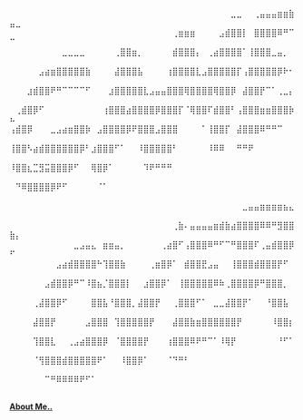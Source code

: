 ⠀⠀⠀⠀⠀⠀⠀⠀⠀⠀⠀⠀⠀⠀⠀⠀⠀⠀⠀⠀⠀⠀⠀⠀⠀⠀⠀⠀⠀⠀⠀⠀⠀⠀⠀⠀⠀⠀⣀⣀⠀⠀⢀⣤⣤⣤⣶⣶⣷⣤⣀
⠀⠀⠀⠀⠀⠀⠀⠀⠀⠀⠀⠀⠀⠀⠀⠀⠀⠀⠀⠀⠀⠀⠀⠀⠀⠀⠀⠀⢀⣶⣶⣶⠀⠀⠀⠀⣠⣾⣿⣿⡇⠀⣿⣿⣿⣿⠿⠛⠉⠉⠀
⠀⠀⠀⠀⠀⠀⠀⠀⠀⣀⣀⣀⣀⠀⠀⠀⠀⠀⢀⣿⣿⣶⡀⠀⠀⠀⠀⠀⣾⣿⣿⣿⡄⠀⢀⣴⣿⣿⣿⣿⠁⢸⣿⣿⣿⣀⣤⡀⠀⠀⠀
⠀⠀⠀⠀⠀⣠⣴⣶⣿⣿⣿⣿⣿⣷⠀⠀⠀⠀⣼⣿⣿⣿⣧⠀⠀⠀⠀⢰⣿⣿⣿⣿⣇⣠⣿⣿⣿⣿⣿⡏⢠⣿⣿⣿⣿⣿⡿⠗⠂⠀⠀
⠀⠀⠀⣰⣾⣿⣿⠟⠛⠉⠉⠉⠉⠋⠀⠀⠀⣰⣿⣿⣿⣿⣿⣇⣠⣤⣤⣿⣿⣿⢿⣿⣿⣿⣿⢿⣿⣿⡿⠀⣼⣿⣿⡟⠉⠁⢀⣀⡄⠀⠀
⠀⢀⣾⣿⡿⠋⠀⠀⠀⠀⠀⠀⠀⠀⠀⠀⢰⣿⣿⣿⣴⣿⣿⣿⣿⡿⣿⣿⣿⡏⠈⢿⣿⣿⠏⣾⣿⣿⠃⢠⣿⣿⣿⣶⣶⣿⣿⣿⡷⠦⠀
⢠⣾⣿⡿⠀⠀⠀⣀⣠⣴⣶⣿⣿⡷⠀⣠⣿⣿⣿⣿⡿⠟⣿⣿⣿⣠⣿⣿⣿⠀⠀⠀⠀⠁⢸⣿⣿⡏⠀⣼⣿⣿⣿⠿⠛⠛⠉⠀⠀⠀⠀
⢸⣿⣿⠣⣴⣾⣿⣿⣿⣿⣿⣿⡿⠃⣰⣿⣿⣿⠋⠁⠀⠀⠸⣿⣿⣿⣿⣿⠃⠀⠀⠀⠀⠀⠸⠿⠿⠀⠀⠛⠛⠟⠀⠀⠀⠀⠀⠀⠀⠀⠀
⠸⣿⣿⣆⣉⣻⣭⣿⣿⣿⡿⠋⠀⠀⢿⣿⡿⠁⠀⠀⠀⠀⠀⠹⠟⠛⠛⠛⠀⠀⠀⠀⠀⠀⠀⠀⠀⠀⠀⠀⠀⠀⠀⠀⠀⠀⠀⠀⠀⠀⠀
⠀⠙⠿⣿⣿⣿⣿⡿⠟⠋⠀⠀⠀⠀⠀⠈⠁⠀⠀⠀⠀⠀⠀⠀⠀⠀⠀⠀⠀⠀⠀⠀⠀⠀⠀⠀⠀⠀⠀⠀⠀⠀⠀⠀⠀⠀⠀⠀⠀⠀⠀
⠀⠀⠀⠀⠀⠀⠀⠀⠀⠀⠀⠀⠀⠀⠀⠀⠀⠀⠀⠀⠀⠀⠀⠀⠀⠀⠀⠀⠀⠀⠀⠀⠀⠀⠀⠀⠀⠀⠀⠀⣀⣤⣤⣶⣶⣶⣶⣦⣄⠀⠀
⠀⠀⠀⠀⠀⠀⠀⠀⠀⠀⠀⠀⠀⠀⠀⠀⠀⠀⠀⠀⠀⠀⠀⠀⠀⠀⠀⠀⢀⣷⠄⣤⣤⣤⣤⣶⣾⣷⣴⣿⣿⣿⣿⠿⠿⠛⣻⣿⣿⣷⡄
⠀⠀⠀⠀⠀⠀⠀⠀⠀⠀⠀⣀⣠⣤⣄⠀⣶⣶⣤⡀⠀⠀⠀⠀⠀⠀⢀⣴⣿⠋⢠⣿⣿⣿⠿⠛⠋⠉⠛⣿⣿⣿⠏⢀⣤⣾⣿⣿⡿⠋⠀
⠀⠀⠀⠀⠀⠀⠀⠀⣠⣴⣾⣿⣿⣿⣿⠓⢹⣿⣿⣷⠀⠀⠀⠀⢀⣶⣿⡿⠁⠀⣾⣿⣿⣟⣠⣤⠀⠀⢸⣿⣿⣿⣾⣿⣿⣿⡟⠋⠀⠀⠀
⠀⠀⠀⠀⠀⠀⣠⣾⣿⣿⡿⠛⠉⠸⣿⣦⡈⣿⣿⣿⡇⠀⠀⣰⣿⣿⡿⠁⠀⢸⣿⣿⣿⣿⣿⠿⠷⢀⣿⣿⣿⣿⡿⠛⣿⣿⣿⡀⠀⠀⠀
⠀⠀⠀⠀⢀⣼⣿⣿⡿⠋⠀⠀⠀⠀⣿⣿⣧⠘⣿⣿⣿⡀⣼⣿⣿⡟⠀⠀⢀⣿⣿⣿⠋⠁⠀⣀⣀⣼⣿⣿⡟⠁⠀⠀⠘⣿⣿⣧⠀⠀⠀
⠀⠀⠀⠀⣼⣿⣿⡟⠀⠀⠀⠀⠀⣠⣿⣿⣿⠀⢹⣿⣿⣿⣿⣿⡟⠀⠀⠀⣼⣿⣿⣷⣶⣿⣿⣿⣿⣿⣿⡟⠀⠀⠀⠀⠀⠸⣿⣿⡆⠀⠀
⠀⠀⠀⠀⢹⣿⣿⣇⠀⠀⢀⣠⣴⣿⣿⣿⡿⠀⠈⣿⣿⣿⣿⡟⠀⠀⠀⢰⣿⣿⣿⠿⠟⠛⠉⠁⠸⢿⡟⠀⠀⠀⠀⠀⠀⠀⠘⠋⠁⠀⠀
⠀⠀⠀⠀⠈⢻⣿⣿⣿⣾⣿⣿⣿⣿⣿⠟⠁⠀⠀⠸⣿⣿⡿⠁⠀⠀⠀⠈⠙⠛⠃⠀⠀⠀⠀⠀⠀⠀⠀⠀⠀⠀⠀⠀⠀⠀⠀⠀⠀⠀⠀
⠀⠀⠀⠀⠀⠀⠉⠛⠿⠿⠿⠿⠟⠋⠁⠀⠀⠀⠀⠀⠀⠀⠀⠀⠀⠀⠀⠀⠀⠀⠀⠀⠀⠀⠀⠀⠀⠀⠀⠀⠀⠀⠀⠀⠀⠀⠀⠀⠀⠀⠀

**[About Me..](https://github.com/LordKayaba/LordKayaba/blob/main/Resume.md)**
